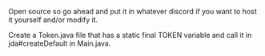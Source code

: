 Open source so go ahead and put it in whatever discord if you want to host it yourself and/or modify it.

Create a Token.java file that has a static final TOKEN variable and call it in jda#createDefault in Main.java.
